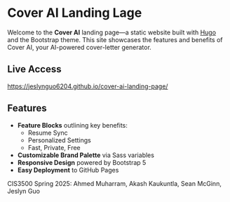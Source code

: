 # Cover AI Landing Lage 

Welcome to the **Cover AI** landing page—a static website built with [Hugo](https://gohugo.io/) and the Bootstrap theme. This site showcases the features and benefits of Cover AI, your AI-powered cover-letter generator.

## Live Access

https://jeslynguo6204.github.io/cover-ai-landing-page/

## Features

- **Feature Blocks** outlining key benefits:
  - Resume Sync  
  - Personalized Settings  
  - Fast, Private, Free  
- **Customizable Brand Palette** via Sass variables  
- **Responsive Design** powered by Bootstrap 5  
- **Easy Deployment** to GitHub Pages  

CIS3500 Spring 2025: Ahmed Muharram, Akash Kaukuntla, Sean McGinn, Jeslyn Guo
